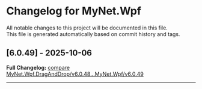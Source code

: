 # Changelog for MyNet.Wpf

All notable changes to this project will be documented in this file.  
This file is generated automatically based on commit history and tags.




## [6.0.49] - 2025-10-06










**Full Changelog:** [compare MyNet.Wpf.DragAndDrop/v6.0.48...MyNet.Wpf/v6.0.49](https://github.com/sandre58/MyWpf/compare/MyNet.Wpf.DragAndDrop/v6.0.48...MyNet.Wpf/v6.0.49)


---
